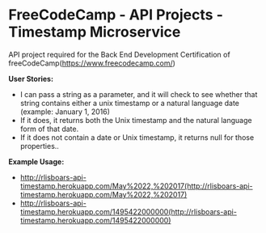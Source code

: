# FreeCodeCamp - API Projects - Timestamp Microservice
API project required for the Back End Development Certification of freeCodeCamp(https://www.freecodecamp.com/)

**User Stories:**
* I can pass a string as a parameter, and it will check to see whether that string contains either a unix timestamp or a natural language date (example: January 1, 2016)
* If it does, it returns both the Unix timestamp and the natural language form of that date.
* If it does not contain a date or Unix timestamp, it returns null for those properties..

**Example Usage:**
* http://rlisboars-api-timestamp.herokuapp.com/May%2022,%202017(http://rlisboars-api-timestamp.herokuapp.com/May%2022,%202017)
* http://rlisboars-api-timestamp.herokuapp.com/1495422000000(http://rlisboars-api-timestamp.herokuapp.com/1495422000000)
